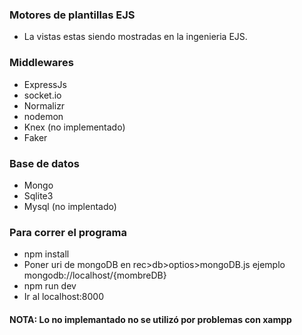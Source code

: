 ### Motores de plantillas EJS
* La vistas estas siendo mostradas en la ingenieria EJS.
### Middlewares
* ExpressJs
* socket.io
* Normalizr
* nodemon
* Knex (no implementado)
* Faker
### Base de datos
* Mongo
* Sqlite3
* Mysql (no implentado)

### Para correr el programa
* npm install
* Poner uri de mongoDB en rec>db>optios>mongoDB.js ejemplo mongodb://localhost/{mombreDB}
* npm run dev
* Ir al localhost:8000

#### NOTA: Lo no implemantado no se utilizó por problemas con xampp


